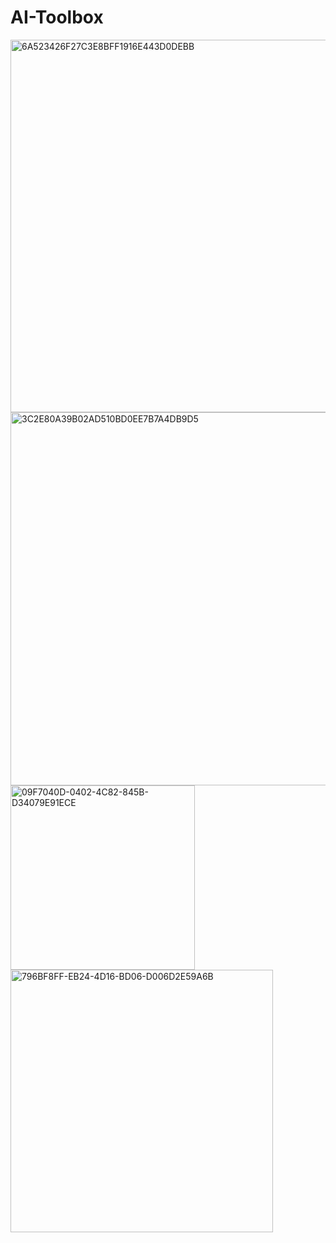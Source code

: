 # AI-Toolbox


<img width="596" alt="6A523426F27C3E8BFF1916E443D0DEBB" src="https://user-images.githubusercontent.com/67991315/233336454-db7d2932-e2ec-496b-8135-a84218ca365d.png">


<img width="597" alt="3C2E80A39B02AD510BD0EE7B7A4DB9D5" src="https://user-images.githubusercontent.com/67991315/233336477-fa39bfb9-adef-4aaa-a42e-d7f4af8268aa.png">



<img width="295" alt="09F7040D-0402-4C82-845B-D34079E91ECE" src="https://user-images.githubusercontent.com/67991315/233377415-c942c722-2fd0-4d85-86a5-4cbf63f6f538.png">


<img width="420" alt="796BF8FF-EB24-4D16-BD06-D006D2E59A6B" src="https://user-images.githubusercontent.com/67991315/233427129-26b8cc71-895b-4e4e-9e1a-92632d0bcdc7.png">
